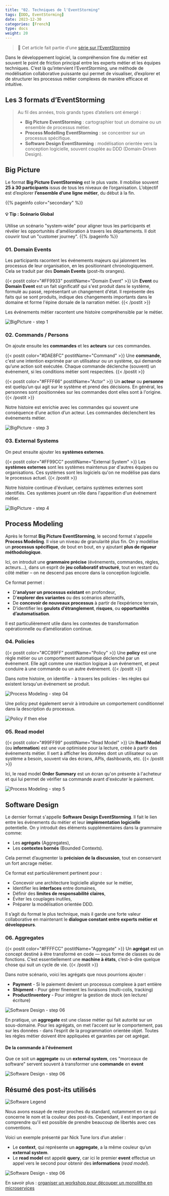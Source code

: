 ```yaml
---
title: "02. Techniques de l'EventStorming"
tags: [DDD, EventStorming]
date: 2023-12-30
categories: [French]
type: docs
weight: 20
---
```


> 🧩 Cet article fait partie d’une [série sur l’EventStorming](../)

Dans le développement logiciel, la compréhension fine du métier est souvent le point de friction principal entre les experts métier et les équipes techniques. C’est là qu’intervient l’EventStorming, une méthode de modélisation collaborative puissante qui permet de visualiser, d’explorer et de structurer les processus métier complexes de manière efficace et intuitive.

## Les 3 formats d’EventStorming

> Au fil des années, trois grands types d’ateliers ont émergé :
> - **Big Picture EventStorming** : cartographier tout un domaine ou un ensemble de processus métier.
> - **Process Modelling EventStorming** : se concentrer sur un processus spécifique.
> - **Software Design EventStorming** : modélisation orientée vers la conception logicielle, souvent couplée au DDD (Domain-Driven Design).

## Big Picture

Le format **Big Picture EventStorming** est le plus vaste. Il mobilise souvent **25 à 30 participants** issus de tous les niveaux de l’organisation. L’objectif est d’explorer **l’ensemble d’une ligne métier**, du début à la fin.

{{% pageinfo color="secondary" %}}
#### 💡 Tip : Scénario Global
Utilise un scénario "system-wide" pour aligner tous les participants et révéler les opportunités d'amélioration à travers les départements. Il doit couvrir tout un "customer journey".
{{% /pageinfo %}}

### 01. Domain Events

Les participants racontent les événements majeurs qui jalonnent les processus de leur organisation, en les positionnant chronologiquement. Cela se traduit par des **Domain Events** (post-its oranges).

{{< 
postit color="#FF9933" 
postitName="Domain Event" >}}
 Un <strong>Event</strong> ou <strong>Domain Event</strong> est un fait significatif qui s'est produit dans le système, formulé au passé, représentant un changement d'état. Il représente des faits qui se sont produits, indique des changements importants dans le domaine et forme l'épine dorsale de la narration métier.
{{< /postit >}}

Les événements métier racontent une histoire compréhensible par le métier. 

![BigPicture - step 1](./image-01.png)

### 02. Commands / Persons

On ajoute ensuite les **commandes** et les **acteurs** sur ces commandes.

{{< 
postit color="#DAE8FC" 
postitName="Command" >}}
Une <strong>commande</strong>, c'est une intention exprimée par un utilisateur ou un système, qui demande qu’une action soit exécutée. Chaque commande déclenche (souvent) un événement, si les conditions métier sont respectées.
{{< /postit >}}


{{< 
postit color="#FFFF66" 
postitName="Actor" >}}
  Un <strong>acteur</strong> ou <strong>personne</strong> est quelqu’un qui agit sur le système et prend des décisions. En général, les personnes sont positionnées sur les commandes dont elles sont à l'origine.
{{< /postit >}}

Notre histoire est enrichie avec les commandes qui souvent une conséquence d’une action d’un acteur. Les commandes déclenchent les événements métier.

![BigPicture - step 3](./image-02.png)

### 03. External Systems

On peut ensuite ajouter les **systèmes externes**.

{{< 
postit color="#FF99CC" 
postitName="External System" >}}
  Les <strong>systèmes externes</strong> sont les systèmes maintenus par d'autres équipes ou organisations. Ces systèmes sont les logiciels qu'on ne modélise pas dans le processus actuel.
{{< /postit >}}

Notre histoire continue d'évoluer, certains systèmes externes sont identifiés. Ces systèmes jouent un rôle dans l'apparition d'un événement métier. 

![BigPicture - step 4](./image-03.png)

## Process Modeling

Après le format **Big Picture EventStorming**, le second format s'appelle **Process Modeling**. Il vise un niveau de granularité plus fin. On y modélise un **processus spécifique**, de bout en bout, en y ajoutant **plus de rigueur méthodologique**.

Ici, on introduit une **grammaire précise** (événements, commandes, règles, acteurs…), dans un esprit de **jeu collaboratif structuré**, tout en restant du côté métier – on ne descend pas encore dans la conception logicielle.

Ce format permet :

- D’**analyser un processus existant** en profondeur,
- D’**explorer des variantes** ou des scénarios alternatifs,
- De **concevoir de nouveaux processus** à partir de l’expérience terrain,
- D’identifier les **goulots d’étranglement**, **risques**, ou **opportunités d’automatisation**.

Il est particulièrement utile dans les contextes de transformation opérationnelle ou d’amélioration continue.

### 04. Policies

{{< 
postit color="#CC99FF" 
postitName="Policy" >}}
  Une <strong>policy</strong> est une règle métier ou un comportement automatique déclenché par un événement. Elle agit comme une réaction logique à un événement, et peut conduire à une commande ou un autre événement.
{{< /postit >}}

Dans notre histoire, on identifie - à travers les policies - les règles qui existent lorsqu'un événement se produit.

![Process Modeling - step 04](./image-04.1.png)

Une policy peut également servir à introduire un comportement conditionnel dans la description du processus.

![Policy if then else](./image-04.2.png)

### 05. Read model

{{< 
postit color="#99FF99" 
postitName="Read Model" >}}
  Un <strong>Read Model</strong> (ou <strong>information</strong>) est une vue optimisée pour la lecture, créée à partir des événements métier. Il sert à afficher les données dont un utilisateur ou un système a besoin, souvent via des écrans, APIs, dashboards, etc.
{{< /postit >}}

Ici, le read model **Order Summary** est un écran qu'on présente à l'acheteur et qui lui permet de vérifier sa commande avant d'exécuter le paiement.

![Process Modeling - step 5](./image-05.png)

## Software Design

Le dernier format s'appelle **Software Design EventStorming**. Il fait le lien entre les événements du métier et leur **implémentation logicielle** potentielle. On y introduit des éléments supplémentaires dans la grammaire comme:

- Les **agrégats** (Aggregates),
- Les **contextes bornés** (Bounded Contexts).

Cela permet d’augmenter la **précision de la discussion**, tout en conservant un fort ancrage métier.

Ce format est particulièrement pertinent pour :

- Concevoir une architecture logicielle alignée sur le métier,
- Identifier les **interfaces** entre domaines,
- Définir des **limites de responsabilité claires**,
- Éviter les couplages inutiles,
- Préparer la modélisation orientée DDD.

Il s’agit du format le plus technique, mais il garde une forte valeur collaborative en maintenant le **dialogue constant entre experts métier et développeurs**.

### 06. Aggregates

{{< 
postit color="#FFFFCC" 
postitName="Aggregate" >}}
  Un <strong>agrégat</strong> est un concept destiné à être transformé en code — sous forme de classes ou de fonctions. C’est essentiellement une <strong>machine à états</strong>, c’est-à-dire quelque chose qui suit un cycle de vie.
{{< /postit >}}

Dans notre scénario, voici les agrégats que nous pourrions ajouter :
- **Payment** - Si le paiement devient un processus complexe à part entière
- **Shipment** - Pour gérer finement les livraisons (multi-colis, tracking)
- **ProductInventory** - Pour intégrer la gestion de stock (en lecture/écriture)

![Software Design - step 06](./image-06.png)

En pratique, un **aggregate** est une classe métier qui fait autorité sur un sous-domaine.
Pour les agrégats, on met l’accent sur le comportement, pas sur les données - dans l’esprit de la programmation orientée objet. Toutes les règles métier doivent être appliquées et garanties par cet agrégat.

#### De la commande à l'événement

Que ce soit un **aggregate** ou un **external system**, ces "morceaux de software" servent souvent à transformer une **commande** en **event**

![Software Design - step 06](./image-11.png)

## Résumé des post-its utilisés

![Software Legend](./legende.png)

Nous avons essayé de rester proches du standard, notamment en ce qui concerne le nom et la couleur des post-its. Cependant, il est important de comprendre qu'il est possible de prendre beaucoup de libertés avec ces conventions.

Voici un exemple présenté par Nick Tune lors d’un atelier :
- Le **context**, qui représente un **aggregate**, a la même couleur qu’un **external system**.
- Le **read model** est appelé **query**, car ici le premier **event** effectue un appel vers le second pour obtenir des **informations** (*read model*).

![Software Design - step 06](./image-12.png)

En savoir plus : [organiser un workshop pour découper un monolithe en microservices](../03-monolith/)
